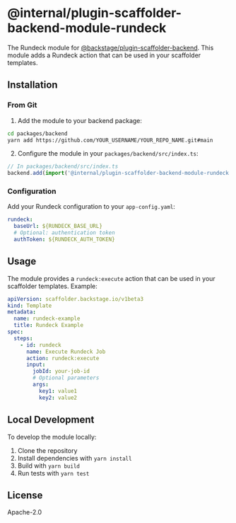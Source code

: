 # @internal/plugin-scaffolder-backend-module-rundeck

The Rundeck module for [@backstage/plugin-scaffolder-backend](https://www.npmjs.com/package/@backstage/plugin-scaffolder-backend). This module adds a Rundeck action that can be used in your scaffolder templates.

## Installation

### From Git

1. Add the module to your backend package:

```bash
cd packages/backend
yarn add https://github.com/YOUR_USERNAME/YOUR_REPO_NAME.git#main
```

2. Configure the module in your `packages/backend/src/index.ts`:

```typescript
// In packages/backend/src/index.ts
backend.add(import('@internal/plugin-scaffolder-backend-module-rundeck'));
```

### Configuration

Add your Rundeck configuration to your `app-config.yaml`:

```yaml
rundeck:
  baseUrl: ${RUNDECK_BASE_URL}
  # Optional: authentication token
  authToken: ${RUNDECK_AUTH_TOKEN}
```

## Usage

The module provides a `rundeck:execute` action that can be used in your scaffolder templates. Example:

```yaml
apiVersion: scaffolder.backstage.io/v1beta3
kind: Template
metadata:
  name: rundeck-example
  title: Rundeck Example
spec:
  steps:
    - id: rundeck
      name: Execute Rundeck Job
      action: rundeck:execute
      input:
        jobId: your-job-id
        # Optional parameters
        args:
          key1: value1
          key2: value2
```

## Local Development

To develop the module locally:

1. Clone the repository
2. Install dependencies with `yarn install`
3. Build with `yarn build`
4. Run tests with `yarn test`

## License

Apache-2.0
